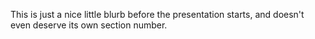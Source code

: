 This is just a nice little blurb before the presentation starts, and doesn't even deserve its own section number.
